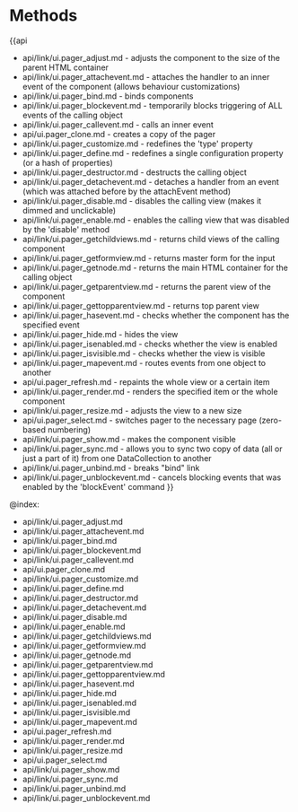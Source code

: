Methods
=======

{{api
- api/link/ui.pager_adjust.md - adjusts the component to the size of the parent HTML container
- api/link/ui.pager_attachevent.md - attaches the handler to an inner event of the component (allows behaviour customizations)
- api/link/ui.pager_bind.md - binds components
- api/link/ui.pager_blockevent.md - temporarily blocks triggering of ALL events of the calling object
- api/link/ui.pager_callevent.md - calls an inner event
- api/ui.pager_clone.md - creates a copy of the pager
- api/link/ui.pager_customize.md - redefines the 'type' property
- api/link/ui.pager_define.md - redefines a single configuration property (or a hash of properties)
- api/link/ui.pager_destructor.md - destructs the calling object
- api/link/ui.pager_detachevent.md - detaches a handler from an event (which was attached before by the attachEvent method)
- api/link/ui.pager_disable.md - disables the calling view (makes it dimmed and unclickable)
- api/link/ui.pager_enable.md - enables the calling view that was disabled by the 'disable' method
- api/link/ui.pager_getchildviews.md - returns child views of the calling component
- api/link/ui.pager_getformview.md - returns master form for the input
- api/link/ui.pager_getnode.md - returns the main HTML container for the calling object
- api/link/ui.pager_getparentview.md - returns the parent view of the component
- api/link/ui.pager_gettopparentview.md - returns top parent view
- api/link/ui.pager_hasevent.md - checks whether the component has the specified event
- api/link/ui.pager_hide.md - hides the view
- api/link/ui.pager_isenabled.md - checks whether the view is enabled
- api/link/ui.pager_isvisible.md - checks whether the view is visible
- api/link/ui.pager_mapevent.md - routes events from one object to another
- api/ui.pager_refresh.md - repaints the whole view or a certain item
- api/link/ui.pager_render.md - renders the specified item or the whole component
- api/link/ui.pager_resize.md - adjusts the view to a new size
- api/ui.pager_select.md - switches pager to the necessary page (zero-based numbering)
- api/link/ui.pager_show.md - makes the component visible
- api/link/ui.pager_sync.md - allows you to sync two copy of data (all or just a part of it) from one DataCollection to another
- api/link/ui.pager_unbind.md - breaks "bind" link
- api/link/ui.pager_unblockevent.md - cancels blocking events that was enabled by the 'blockEvent' command
}}

@index:
- api/link/ui.pager_adjust.md
- api/link/ui.pager_attachevent.md
- api/link/ui.pager_bind.md
- api/link/ui.pager_blockevent.md
- api/link/ui.pager_callevent.md
- api/ui.pager_clone.md
- api/link/ui.pager_customize.md
- api/link/ui.pager_define.md
- api/link/ui.pager_destructor.md
- api/link/ui.pager_detachevent.md
- api/link/ui.pager_disable.md
- api/link/ui.pager_enable.md
- api/link/ui.pager_getchildviews.md
- api/link/ui.pager_getformview.md
- api/link/ui.pager_getnode.md
- api/link/ui.pager_getparentview.md
- api/link/ui.pager_gettopparentview.md
- api/link/ui.pager_hasevent.md
- api/link/ui.pager_hide.md
- api/link/ui.pager_isenabled.md
- api/link/ui.pager_isvisible.md
- api/link/ui.pager_mapevent.md
- api/ui.pager_refresh.md
- api/link/ui.pager_render.md
- api/link/ui.pager_resize.md
- api/ui.pager_select.md
- api/link/ui.pager_show.md
- api/link/ui.pager_sync.md
- api/link/ui.pager_unbind.md
- api/link/ui.pager_unblockevent.md


